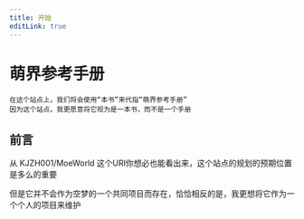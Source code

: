 ```yaml
---
title: 开始
editLink: true
---
```

# 萌界参考手册
```
在这个站点上，我们将会使用“本书”来代指“萌界参考手册”
因为这个站点，我更愿意将它视为是一本书，而不是一个手册
```
## 前言
从 KJZH001/MoeWorld 这个URI你想必也能看出来，这个站点的规划的预期位置是多么的重要

但是它并不会作为空梦的一个共同项目而存在，恰恰相反的是，我更想将它作为一个个人的项目来维护